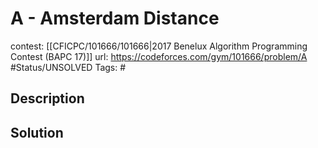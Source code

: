 # A - Amsterdam Distance

contest: [[CFICPC/101666/101666|2017 Benelux Algorithm Programming Contest (BAPC 17)]]
url: https://codeforces.com/gym/101666/problem/A
#Status/UNSOLVED
Tags: #

## Description

## Solution

